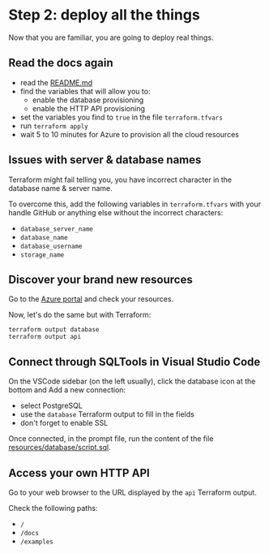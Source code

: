 # Step 2: deploy all the things

Now that you are familiar, you are going to deploy real things.

## Read the docs again

- read the [README.md](../terraform/README.md)
- find the variables that will allow you to:
  - enable the database provisioning
  - enable the HTTP API provisioning
- set the variables you find to `true` in the file `terraform.tfvars`
- run `terraform apply`
- wait 5 to 10 minutes for Azure to provision all the cloud resources

## Issues with server & database names

Terraform might fail telling you, you have incorrect character in the database name & server name.

To overcome this, add the following variables in `terraform.tfvars` with your handle GitHub or anything else without the incorrect characters:

- `database_server_name`
- `database_name`
- `database_username`
- `storage_name`

## Discover your brand new resources

Go to the [Azure portal](https://portal.azure.com/#browse/all) and check your resources.

Now, let's do the same but with Terraform:

```
terraform output database
terraform output api
```

## Connect through SQLTools in Visual Studio Code

On the VSCode sidebar (on the left usually), click the database icon at the bottom and Add a new connection:

- select PostgreSQL
- use the `database` Terraform output to fill in the fields
- don't forget to enable SSL

Once connected, in the prompt file, run the content of the file [resources/database/script.sql](../resources/database/script.sql).

## Access your own HTTP API

Go to your web browser to the URL displayed by the `api` Terraform output.

Check the following paths:

- `/`
- `/docs`
- `/examples`
